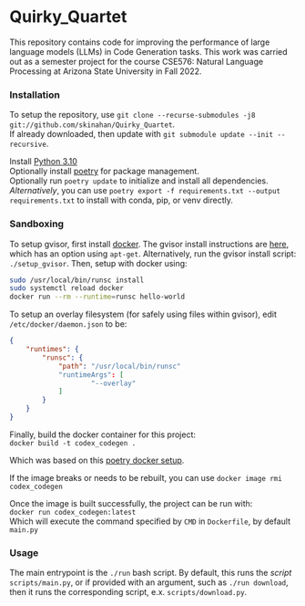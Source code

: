 # Quirky_Quartet
This repository contains code for improving the performance of large language models (LLMs) in Code Generation tasks. This work was carried out as a semester project for the course CSE576: Natural Language Processing at Arizona State University in Fall 2022.  

### Installation 

To setup the repository, use `git clone --recurse-submodules -j8 git://github.com/skinahan/Quirky_Quartet`.  
If already downloaded, then update with `git submodule update --init --recursive`.

Install [Python 3.10](https://www.python.org/downloads/)  
Optionally install [poetry](https://python-poetry.org/) for package management.  
Optionally run `poetry update` to initialize and install all dependencies.  
_Alternatively_, you can use `poetry export -f requirements.txt --output requirements.txt` to install with conda, pip, or venv directly.  


### Sandboxing

To setup gvisor, first install [docker](https://docs.docker.com/engine/install/).
The gvisor install instructions are [here](https://gvisor.dev/docs/user_guide/install/), which has an option using `apt-get`.
Alternatively, run the gvisor install script: `./setup_gvisor`.
Then, setup with docker using:
``` bash
sudo /usr/local/bin/runsc install
sudo systemctl reload docker
docker run --rm --runtime=runsc hello-world
```

To setup an overlay filesystem (for safely using files within gvisor), edit `/etc/docker/daemon.json` to be:  
``` json
{
    "runtimes": {
        "runsc": {
            "path": "/usr/local/bin/runsc"
            "runtimeArgs": [
                    "--overlay"
            ]
        }
    }
}
```

Finally, build the docker container for this project:  
`docker build -t codex_codegen .`

Which was based on this [poetry docker setup](https://stackoverflow.com/questions/53835198/integrating-python-poetry-with-docker).  

If the image breaks or needs to be rebuilt, you can use `docker image rmi codex_codegen`

Once the image is built successfully, the project can be run with:  
`docker run codex_codegen:latest`  
Which will execute the command specified by `CMD` in `Dockerfile`, by default `main.py`  

### Usage

The main entrypoint is the `./run` bash script. By default, this runs the _script_ `scripts/main.py`, or if provided with an argument, such as `./run download`, then it runs the corresponding script, e.x. `scripts/download.py`.

